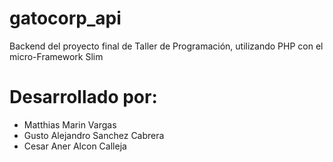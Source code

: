 # gatocorp_api
Backend del proyecto final de Taller de Programación, utilizando PHP con el micro-Framework Slim

# Desarrollado por:
- Matthias Marin Vargas
- Gusto Alejandro Sanchez Cabrera
- Cesar Aner Alcon Calleja
